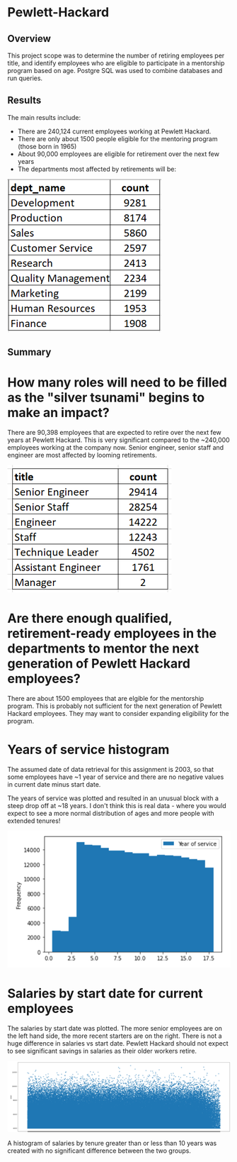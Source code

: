# Pewlett-Hackard

## Overview

This project scope was to determine the number of retiring employees per title, and identify employees who are eligible to participate in a mentorship program based on age. Postgre SQL was used to combine databases and run queries. 

## Results

The main results include: 
- There are 240,124 current employees working at Pewlett Hackard.
- There are only about 1500 people eligible for the mentoring program (those born in 1965)
- About 90,000 employees are eligible for retirement over the next few years 
- The departments most affected by retirements will be: 

![retirements](https://github.com/JaniceBgithub/Pewlett-Hackard/blob/main/Resources/Dept_retiree.png)



## Summary

# How many roles will need to be filled as the "silver tsunami" begins to make an impact?

There are 90,398 employees that are expected to retire over the next few years at Pewlett Hackard.  This is very significant compared to the ~240,000 employees working at the company now. Senior engineer, senior staff and engineer are most affected by looming retirements. 

![Retirees](https://github.com/JaniceBgithub/Pewlett-Hackard/blob/main/Resources/Retirees_title.png)


# Are there enough qualified, retirement-ready employees in the departments to mentor the next generation of Pewlett Hackard employees?

There are about 1500 employees that are elgible for the mentorship program.  This is probably not sufficient for the next generation of Pewlett Hackard employees. They may want to consider expanding eligibility for the program.

# Years of service histogram

The assumed date of data retrieval for this assignment is 2003, so that some employees have ~1 year of service and there are no negative values in current date minus start date. 

The years of service was plotted and resulted in an unusual block with a steep drop off at ~18 years.  I don't think this is real data - where you would expect to see a more normal distribution of ages and more people with extended tenures!

![hist](https://github.com/JaniceBgithub/Pewlett-Hackard/blob/main/Resources/Histogram.png)

# Salaries by start date for current employees

The salaries by start date was plotted.  The more senior employees are on the left hand side, the more recent starters are on the right.  There is not a huge difference in salaries vs start date.  Pewlett Hackard should not expect to see significant savings in salaries as their older workers retire. 

![salaries](https://github.com/JaniceBgithub/Pewlett-Hackard/blob/main/Resources/Salary_scatter.png)

A histogram of salaries by tenure greater than or less than 10 years was created with no significant difference between the two groups. 


